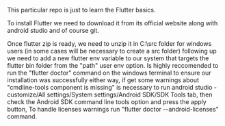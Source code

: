 This particular repo is just to learn the Flutter basics.

To install Flutter we need to download it from its official website along with android studio and of course git.

Once flutter zip is ready, we need to unzip it in C:\src folder for windows users (in some cases will be necessary to create a src folder) following up we need to add a new flutter env variable to our system that targets the flutter bin folder from the "path" user env option. Is highly reccomended to run the "flutter doctor" command on the windows terminal to ensure our installation was successfully either way, if get some warnings about "cmdline-tools component is missing" is necessary to run android studio - customize/All settings/System settings/Android SDK/SDK Tools tab, then check the Android SDK command line tools option and press the apply button, To handle licenses warnings run "flutter doctor --android-licenses" command.
